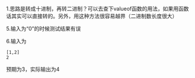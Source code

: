 1.思路是转成十进制，再转二进制？可以去查下valueof函数的用法，如果用函数话其实可以直接转的。另外，用这种方法很容易越界（二进制数长度很大）

5.输入为“0”的时候测试结果有误

6.输入为

```
[1,2]
2
```
预期为3，实际输出为4


